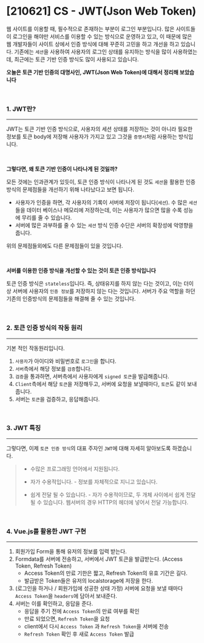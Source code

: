 # [210621] CS - JWT(Json Web Token)

웹 사이트를 이용할 때, 필수적으로 존재하는 부분이 로그인 부분입니다. 많은 사이트들이 로그인을 해야만 서비스를 이용할 수 있는 방식으로 운영하고 있고, 이 때문에 많은 웹 개발자들이 사이트 상에서 인증 방식에 대해 꾸준히 고민을 하고 개선을 하고 있습니다. 기존에는 `세션`을 사용하여 사용자의 로그인 상태를 유지하는 방식을 많이 사용하였는데, 최근에는 토큰 기반 인증 방식도 많이 사용되고 있습니다.



**오늘은 토큰 기반 인증의 대명사인, JWT(Json Web Token)에 대해서 정리해 보았습니다**

<br>

### 1. JWT란?

---

JWT는 토큰 기반 인증 방식으로, 사용자의 세션 상태를 저장하는 것이 아니라 필요한 정보를 토큰 body에 저장해 사용자가 가지고 있고 그것을 `증명서`처럼 사용하는 방식입니다.

<br>

**그렇다면, 왜 토큰 기반 인증이 나타나게 된 것일까?**

모든 것에는 인과관계가 있듯이, 토큰 인증 방식이 나타나게 된 것도 `세션`을 활용한 인증 방식의 문제점들을 개선하기 위해 나타났다고 보면 됩니다. 

- 사용자가 인증을 하면, 각 사용자의 기록이 서버에 저장이 됩니다(`세션`). 수 많은 `세션`들을 데이터 베이스나 메모리에 저장하는데, 이는 사용자가 많으면 많을 수록 성능에 무리를 줄 수 있습니다.
- 서버에 많은 과부하를 줄 수 있는 `세션` 방식 인증 수단은 서버의 확장성에 악영향을 줍니다.

위의 문제점들외에도 다른 문제점들이 있을 것입니다.

<br>

 **서버를 이용한 인증 방식을 개선할 수 있는 것이 토큰 인증 방식입니다**

토큰 인증 방식은 `stateless`입니다. 즉, 상태유지를 하지 않는 다는 것이고, 이는 더이상 서버에 사용자의 `인증 정보`를 저장하지 않는 다는 것입니다. 서버가 주요 역할을 하던 기존의 인증방식의 문제점들을 해결해 줄 수 있는 것입니다.

<br>

### 2.  토큰 인증 방식의 작동 원리

---

기본 적인 작동원리입니다.

1. `사용자`가 아이디와 비밀번호로 `로그인`을 합니다.
2. `서버`측에서 해당 정보를 `검증`합니다.
3. `검증`을 통과하면, 서버측에서 사용자에게 `signed 토큰`을 발급해줍니다.
4. `Client`측에서 해당 `토큰`을 저장해두고, 서버에 요청을 보낼때마다, `토큰`도 같이 보내줍니다.
5. 서버는 `토큰`을 검증하고, 응답해줍니다.

<br>

### 3. JWT 특징

---

그렇다면, 이제 `토큰 인증 방식`의 대표 주자인 `JWT`에 대해 자세히 알아보도록 하겠습니다.

> - 수많은 프로그래밍 언어에서 지원됩니다.
>
> - 자가 수용적입니다. - 정보를 자체적으로 지니고 있습니다.
> - 쉽게 전달 될 수 있습니다. - 자가 수용적이므로, 두 개체 사이에서 쉽게 전달될 수 있습니다. 웹서버의 경우 HTTP의 헤더에 넣어서 전달 가능합니다.

<br>

### 4. Vue.js를 활용한 JWT 구현

---

1. 회원가입 Form을 통해 유저의 정보를 입력 받는다.
2. Formdata를 서버에 전송하고, 서버에서 JWT 토큰을 발급받는다. (Access Token, Refresh Token)
   - Access Token의 만료 기한은 짧고, Refresh Token의 유효 기간은 길다.
   - 발급받은 Token들은 유저의 localstorage에 저장을 한다.
3. (로그인을 하거나 / 회원가입에 성공한 상태 가정) 서버에 요청을 보낼 때마다 `Access Token`을 `headers`에 담아서 보내준다.
4. 서버는 이를 확인하고, 응답을 준다.
   - 응답을 주기 전에 `Access Token`의 만료 여부를 확인
   - 만료 되었으면, `Refresh Token`을 요청
   - client에서 다시 `Access Token` 과 `Refresh Token`을 서버에 전송
   - `Refresh Token` 확인 후 새로 `Access Token` 발급



